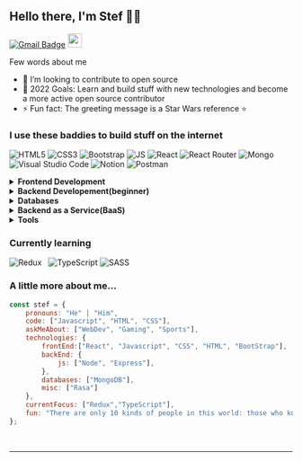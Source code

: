 ## Hello there, I'm Stef 👋🐱

[![Gmail Badge](https://img.shields.io/badge/Gmail-red?style=flat-square&logo=Gmail&logoColor=white&link=mailto:stefantraciu20@gmail.com)](mailto:stefantraciu20@gmail.com)
<a href="https://codepen.io/StefFcp" target="_blank"> <img src="https://findicons.com/files/icons/2779/simple_icons/2048/codepen_2048_black.png"  width="25" height="25" /> </a>

Few words about me

- 👯 I’m looking to contribute to open source
- 🥅 2022 Goals: Learn and build stuff with new technologies and become a more active open source contributor
- ⚡ Fun fact: The greeting message is a Star Wars reference ⭐

### I use these baddies to build stuff on the internet
<img alt="HTML5" src="https://img.shields.io/badge/html5%20-%23E34F26.svg?&style=for-the-badge&logo=html5&logoColor=white"/> <img alt="CSS3" src ="https://img.shields.io/badge/CSS3-1572B6?style=for-the-badge&logo=css3&logoColor=white" /> <img alt="Bootstrap" src ="https://img.shields.io/badge/bootstrap-%23563D7C.svg?style=for-the-badge&logo=bootstrap&logoColor=white"/> <img alt="JS" src= "https://img.shields.io/badge/JavaScript-323330?style=for-the-badge&logo=javascript&logoColor=F7DF1E" /> <img alt="React" src ="https://img.shields.io/badge/react%20-%2320232a.svg?&style=for-the-badge&logo=react&logoColor=%2361DAFB" /> <img alt="React Router" src ="https://img.shields.io/badge/React_Router-CA4245?style=for-the-badge&logo=react-router&logoColor=white" /> <img alt="Mongo" src ="https://img.shields.io/badge/MongoDB-4EA94B?style=for-the-badge&logo=mongodb&logoColor=white" /> <img alt="Visual Studio Code" src="https://img.shields.io/badge/Visual%20Studio%20Code-0078d7.svg?&style=for-the-badge&logo=visual-studio-code&logoColor=white"/> <img alt="Notion" src ="https://img.shields.io/badge/Notion-%23000000.svg?style=for-the-badge&logo=notion&logoColor=white" /> <img alt="Postman" src ="https://img.shields.io/badge/Postman-FF6C37?style=for-the-badge&logo=postman&logoColor=white" />
<br>
<details>	
  <summary><b>Frontend Development</b></summary>
<img alt="HTML5" src="https://img.shields.io/badge/html5%20-%23E34F26.svg?&style=for-the-badge&logo=html5&logoColor=white"/> <img alt="CSS3" src ="https://img.shields.io/badge/CSS3-1572B6?style=for-the-badge&logo=css3&logoColor=white" /> <img alt="Bootstrap" src ="https://img.shields.io/badge/bootstrap-%23563D7C.svg?style=for-the-badge&logo=bootstrap&logoColor=white"/> <img alt="JS" src= "https://img.shields.io/badge/JavaScript-323330?style=for-the-badge&logo=javascript&logoColor=F7DF1E" /> <img alt="React" src ="https://img.shields.io/badge/react%20-%2320232a.svg?&style=for-the-badge&logo=react&logoColor=%2361DAFB" />
</details>

<details>	
  <summary><b>Backend Developement(beginner)</b></summary>
   <img alt="NodeJS" src="https://img.shields.io/badge/Node.js-43853D?style=for-the-badge&logo=node.js&logoColor=white"> <img alt="Express" src="https://img.shields.io/badge/Express.js-404D59?style=for-the-badge">
</details>

<details>	
  <summary><b>Databases</b></summary>
    <img alt="Mongo" src ="https://img.shields.io/badge/MongoDB-4EA94B?style=for-the-badge&logo=mongodb&logoColor=white" />
</details>

<details>	
  <summary><b>Backend as a Service(BaaS)</b></summary>
    <img alt="Heroku" src ="https://img.shields.io/badge/Heroku-430098?style=for-the-badge&logo=heroku&logoColor=white" />
</details>

<details>	
  <summary><b>Tools</b></summary>
    <img alt="Visual Studio Code" src="https://img.shields.io/badge/Visual%20Studio%20Code-0078d7.svg?&style=for-the-badge&logo=visual-studio-code&logoColor=white"/> <img alt="Notion" src ="https://img.shields.io/badge/Notion-%23000000.svg?style=for-the-badge&logo=notion&logoColor=white" /> <img alt="Postman" src ="https://img.shields.io/badge/Postman-FF6C37?style=for-the-badge&logo=postman&logoColor=white" />
</details> 

### Currently learning
<img alt="Redux" src ="https://img.shields.io/badge/redux-%23593d88.svg?style=for-the-badge&logo=redux&logoColor=white" /> <img alt="" src ="" /> <img alt="" src ="" /> <img alt="TypeScript" src ="https://img.shields.io/badge/typescript-%23007ACC.svg?style=for-the-badge&logo=typescript&logoColor=white" /> <img alt="SASS" src ="https://img.shields.io/badge/SASS-hotpink.svg?style=for-the-badge&logo=SASS&logoColor=white" />
<br>

### A little more about me...  

```javascript
const stef = {
    pronouns: "He" | "Him",
    code: ["Javascript", "HTML", "CSS"],
    askMeAbout: ["WebDev", "Gaming", "Sports"],
    technologies: {
        frontEnd:["React", "Javascript", "CSS", "HTML", "BootStrap"],
        backEnd: {
            js: ["Node", "Express"],
        },
        databases: ["MongoDB"],
        misc: ["Rasa"]
    },
    currentFocus: ["Redux","TypeScript"],
    fun: "There are only 10 kinds of people in this world: those who know binary and those who don’t."
};
```
<br>

----
<br>
